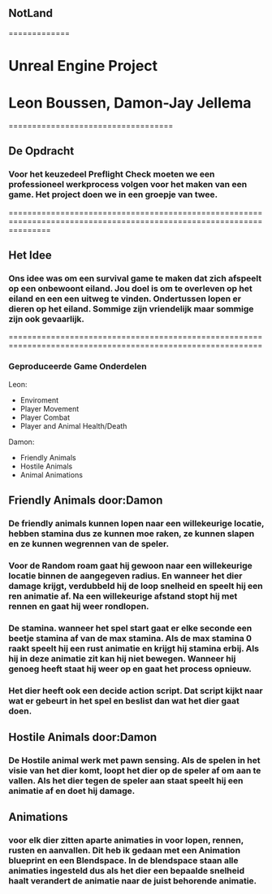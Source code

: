 ## NotLand
=============

# Unreal Engine Project
# Leon Boussen, Damon-Jay Jellema
===================================

## De Opdracht
### Voor het keuzedeel Preflight Check moeten we een professioneel werkprocess volgen voor het maken van een game. Het project doen we in een groepje van twee.
=====================================================================================================================

## Het Idee
### Ons idee was om een survival game te maken dat zich afspeelt op een onbewoont eiland. Jou doel is om te overleven op het eiland en een een uitweg te vinden. Ondertussen lopen er dieren op het eiland. Sommige zijn vriendelijk maar sommige zijn ook gevaarlijk.
============================================================================================================

### Geproduceerde Game Onderdelen

Leon:

* Enviroment
* Player Movement
* Player Combat
* Player and Animal Health/Death


Damon:

* Friendly Animals
* Hostile Animals
* Animal Animations

## Friendly Animals door:Damon
### De friendly animals kunnen lopen naar een willekeurige locatie, hebben stamina dus ze kunnen moe raken, ze kunnen slapen en ze kunnen wegrennen van de speler.
### Voor de Random roam gaat hij gewoon naar een willekeurige locatie binnen de aangegeven radius. En wanneer het dier damage krijgt, verdubbeld hij de loop snelheid en speelt hij een ren animatie af. Na een willekeurige afstand stopt hij met rennen en gaat hij weer rondlopen.
### De stamina. wanneer het spel start gaat er elke seconde een beetje stamina af van de max stamina. Als de max stamina 0 raakt speelt hij een rust animatie en krijgt hij stamina erbij. Als hij in deze animatie zit kan hij niet bewegen. Wanneer hij genoeg heeft staat hij weer op en gaat het process opnieuw.
### Het dier heeft ook een decide action script. Dat script kijkt naar wat er gebeurt in het spel en beslist dan wat het dier gaat doen.

## Hostile Animals door:Damon
### De Hostile animal werk met pawn sensing. Als de spelen in het visie van het dier komt, loopt het dier op de speler af om aan te vallen. Als het dier tegen de speler aan staat speelt hij een animatie af en doet hij damage.

## Animations
### voor elk dier zitten aparte animaties in voor lopen, rennen, rusten en aanvallen. Dit heb ik gedaan met een Animation blueprint en een Blendspace. In de blendspace staan alle animaties ingesteld dus als het dier een bepaalde snelheid haalt verandert de animatie naar de juist behorende animatie.